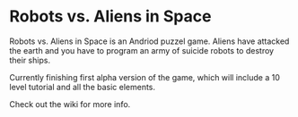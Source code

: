 Robots vs. Aliens in Space
=====================

Robots vs. Aliens in Space is an Andriod puzzel game. Aliens have attacked the earth and you have to program an army of suicide robots to destroy their ships. 

Currently finishing first alpha version of the game, which will include a 10 level tutorial and all the basic elements. 

Check out the wiki for more info. 


